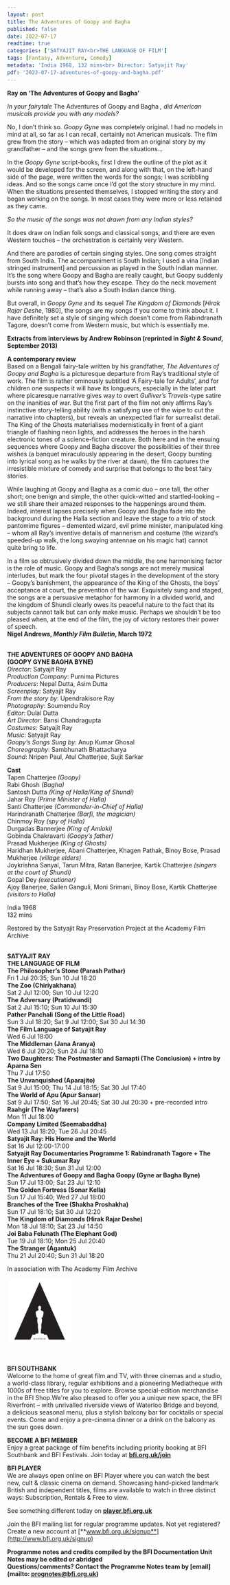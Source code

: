 ```yaml
---
layout: post
title: The Adventures of Goopy and Bagha
published: false
date: 2022-07-17
readtime: true
categories: ['SATYAJIT RAY<br>THE LANGUAGE OF FILM']
tags: [Fantasy, Adventure, Comedy]
metadata: 'India 1968, 132 mins<br> Director: Satyajit Ray'
pdf: '2022-07-17-adventures-of-goopy-and-bagha.pdf'
---
```


**Ray on ‘The Adventures of Goopy and Bagha’**

_In your fairytale_ The Adventures of Goopy and Bagha _, did American musicals provide you with any models?_

No, I don’t think so. _Goopy Gyne_ was completely original. I had no models in mind at all, so far as I can recall, certainly not American musicals. The film grew from the story – which was adapted from an original story by my grandfather – and the songs grew from the situations…

In the _Goopy Gyne_ script-books, first I drew the outline of the plot as it would be developed for the screen, and along with that, on the left-hand side of the page, were written the words for the songs; I was scribbling ideas. And so the songs came once I’d got the story structure in my mind. When the situations presented themselves, I stopped writing the story and began working on the songs. In most cases they were more or less retained as they came.

_So the music of the songs was not drawn from any Indian styles?_

It does draw on Indian folk songs and classical songs, and there are even Western touches – the orchestration is certainly very Western.

And there are parodies of certain singing styles. One song comes straight from South India. The accompaniment is South Indian; I used a vina [Indian stringed instrument] and percussion as played in the South Indian manner. It’s the song where Goopy and Bagha are really caught, but Goopy suddenly bursts into song and that’s how they escape. They do the neck movement while running away – that’s also a South Indian dance thing.

But overall, in _Goopy Gyne_ and its sequel _The Kingdom of Diamonds_ [_Hirak Rajar Deshe_, 1980], the songs are my songs if you come to think about it. I have definitely set a style of singing which doesn’t come from Rabindranath Tagore, doesn’t come from Western music, but which is essentially me.

**Extracts from interviews by Andrew Robinson (reprinted in _Sight & Sound_, September 2013)**

**A contemporary review**  
Based on a Bengali fairy-tale written by his grandfather, _The Adventures of Goopy and Bagha_ is a picturesque departure from Ray’s traditional style of work. The film is rather ominously subtitled ‘A Fairy-tale for Adults’, and for children one suspects it will have its longueurs, especially in the later part where picaresque narrative gives way to overt _Gulliver’s Travels_-type satire on the inanities of war. But the first part of the film not only affirms Ray’s instinctive story-telling ability (with a satisfying use of the wipe to cut the narrative into chapters), but reveals an unexpected flair for surrealist detail. The King of the Ghosts materialises modernistically in front of a giant triangle of flashing neon lights, and addresses the heroes in the harsh electronic tones of a science-fiction creature. Both here and in the ensuing sequences where Goopy and Bagha discover the possibilities of their three wishes (a banquet miraculously appearing in the desert, Goopy bursting into lyrical song as he walks by the river at dawn), the film captures the irresistible mixture of comedy and surprise that belongs to the best fairy stories.

While laughing at Goopy and Bagha as a comic duo – one tall, the other short; one benign and simple, the other quick-witted and startled-looking – we still share their amazed responses to the happenings around them. Indeed, interest lapses precisely when Goopy and Bagha fade into the background during the Halla section and leave the stage to a trio of stock pantomime figures – demented wizard, evil prime minister, manipulated king – whom all Ray’s inventive details of mannerism and costume (the wizard’s speeded-up walk, the long swaying antennae on his magic hat) cannot quite bring to life.

In a film so obtrusively divided down the middle, the one harmonising factor is the role of music. Goopy and Bagha’s songs are not merely musical interludes, but mark the four pivotal stages in the development of the story – Goopy’s banishment, the appearance of the King of the Ghosts, the boys’ acceptance at court, the prevention of the war. Exquisitely sung and staged, the songs are a persuasive metaphor for harmony in a divided world, and the kingdom of Shundi clearly owes its peaceful nature to the fact that its subjects cannot talk but can only make music. Perhaps we shouldn’t be too pleased when, at the end of the film, the joy of victory restores their power of speech.  
**Nigel Andrews, _Monthly Film Bulletin_, March 1972**
<br><br>

**THE ADVENTURES OF GOOPY AND BAGHA  
(GOOPY GYNE BAGHA BYNE)**  
_Director_: Satyajit Ray  
_Production Company_: Purnima Pictures  
_Producers_: Nepal Dutta, Asim Dutta  
_Screenplay_: Satyajit Ray  
_From the story by_: Upendrakisore Ray  
_Photography_: Soumendu Roy  
_Editor_: Dulal Dutta  
_Art Director_: Bansi Chandragupta  
_Costumes_: Satyajit Ray  
_Music_: Satyajit Ray  
_Goopy’s Songs Sung by_: Anup Kumar Ghosal  
_Choreography_: Sambhunath Bhattacharya  
_Sound_: Nripen Paul, Atul Chatterjee, Sujit Sarkar

**Cast**  
Tapen Chatterjee _(Goopy)_  
Rabi Ghosh _(Bagha)_  
Santosh Dutta _(King of Halla/King of Shundi)_  
Jahar Roy _(Prime Minister of Halla)_  
Santi Chatterjee _(Commander-in-Chief of Halla)_  
Harindranath Chatterjee _(Barfi, the magician)_  
Chinmoy Roy _(spy of Halla)_  
Durgadas Bannerjee _(King of Amloki)_  
Gobinda Chakravarti _(Goopy’s father)_  
Prasad Mukherjee _(King of Ghosts)_  
Haridhan Mukherjee, Abani Chatterjee, Khagen Pathak, Binoy Bose, Prasad Mukherjee _(village elders)_  
Joykrishna Sanyal, Tarun Mitra, Ratan Banerjee, Kartik Chatterjee _(singers at the court of Shundi)_  
Gopal Dey _(executioner)_  
Ajoy Banerjee, Sailen Ganguli, Moni Srimani, Binoy Bose, Kartik Chatterjee _(visitors to Halla)_

India 1968  
132 mins

Restored by the Satyajit Ray Preservation Project  at the Academy Film Archive
<br><br>

**SATYAJIT RAY  
THE LANGUAGE OF FILM**<br>
**The Philosopher’s Stone (Parash Pathar)**<br>
Fri 1 Jul 20:35; Sun 10 Jul 18:20<br>
**The Zoo (Chiriyakhana)**<br>
Sat 2 Jul 12:00; Sun 10 Jul 12:20<br>
**The Adversary (Pratidwandi)**<br>
Sat 2 Jul 15:10; Sun 10 Jul 15:30<br>
**Pather Panchali (Song of the Little Road)**<br>
Sun 3 Jul 18:20; Sat 9 Jul 12:00; Sat 30 Jul 14:30<br>
**The Film Language of Satyajit Ray**<br>
Wed 6 Jul 18:00<br>
**The Middleman (Jana Aranya)**<br>
Wed 6 Jul 20:20; Sun 24 Jul 18:10<br>
**Two Daughters: The Postmaster and Samapti (The Conclusion) + intro by Aparna Sen**<br>
Thu 7 Jul 17:50<br>
**The Unvanquished (Aparajito)**<br>
Sat 9 Jul 15:00; Thu 14 Jul 18:15; Sat 30 Jul 17:40<br>
**The World of Apu (Apur Sansar)**<br>
Sat 9 Jul 17:50; Sat 16 Jul 20:45; Sat 30 Jul 20:30  + pre-recorded intro<br>
**Raahgir (The Wayfarers)**<br>
Mon 11 Jul 18:00<br>
**Company Limited (Seemabaddha)**<br>
Wed 13 Jul 18:20; Tue 26 Jul 20:45<br>
**Satyajit Ray: His Home and the World**<br>
Sat 16 Jul 12:00-17:00<br>
**Satyajit Ray Documentaries Programme 1: Rabindranath Tagore + The Inner Eye  + Sukumar Ray**<br>
Sat 16 Jul 18:30; Sun 31 Jul 12:00<br>
**The Adventures of Goopy and Bagha Goopy (Gyne ar Bagha Byne)**<br>
Sun 17 Jul 13:00; Sat 23 Jul 12:10<br>
**The Golden Fortress (Sonar Kella)**<br>
Sun 17 Jul 15:40; Wed 27 Jul 18:00<br>
**Branches of the Tree (Shakha Proshakha)**<br>
Sun 17 Jul 18:10; Sat 30 Jul 12:20<br>
**The Kingdom of Diamonds (Hirak Rajar Deshe)**<br>
Mon 18 Jul 18:10; Sat 23 Jul 14:50<br>
**Joi Baba Felunath (The Elephant God)**<br>
Tue 19 Jul 18:10; Mon 25 Jul 20:40<br>
**The Stranger (Agantuk)**<br>
Thu 21 Jul 20:40; Sun 31 Jul 18:20<br>

In association with The Academy Film Archive

<img style="float: left;" src="/img/academy-logo-01.png" width="30%" height="30%">
<br><br><br><br><br><br><br><br><br><br><br>

**BFI SOUTHBANK**  
Welcome to the home of great film and TV, with three cinemas and a studio, a world-class library, regular exhibitions and a pioneering Mediatheque with 1000s of free titles for you to explore. Browse special-edition merchandise in the BFI Shop.We&#39;re also pleased to offer you a unique new space, the BFI Riverfront – with unrivalled riverside views of Waterloo Bridge and beyond, a delicious seasonal menu, plus a stylish balcony bar for cocktails or special events. Come and enjoy a pre-cinema dinner or a drink on the balcony as the sun goes down.  

**BECOME A BFI MEMBER**  
Enjoy a great package of film benefits including priority booking at BFI Southbank and BFI Festivals. Join today at [**bfi.org.uk/join**](http://www.bfi.org.uk/join)  

**BFI PLAYER**  
 We are always open online on BFI Player where you can watch the best new, cult &amp; classic cinema on demand. Showcasing hand-picked landmark British and independent titles, films are available to watch in three distinct ways: Subscription, Rentals &amp; Free to view.  

See something different today on [**player.bfi.org.uk**](https://player.bfi.org.uk)  

Join the BFI mailing list for regular programme updates. Not yet registered? Create a new account at [**www.bfi.org.uk/signup**](http://www.bfi.org.uk/signup)

**Programme notes and credits compiled by the BFI Documentation Unit  
Notes may be edited or abridged  
Questions/comments? Contact the Programme Notes team by [email](mailto: prognotes@bfi.org.uk)**

<!--stackedit_data:
eyJoaXN0b3J5IjpbMTQwMzc0NTVdfQ==
-->
